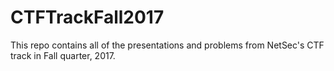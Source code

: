 # CTFTrackFall2017
This repo contains all of the presentations and problems from NetSec's CTF track in Fall quarter, 2017.
